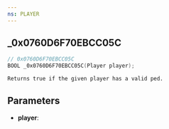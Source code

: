 ```yaml
---
ns: PLAYER
---
```

## _0x0760D6F70EBCC05C

```c
// 0x0760D6F70EBCC05C
BOOL _0x0760D6F70EBCC05C(Player player);
```

```
Returns true if the given player has a valid ped.
```

## Parameters
* **player**:
